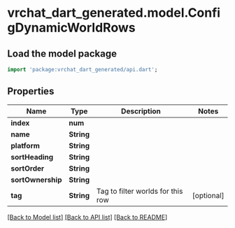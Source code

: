 # vrchat_dart_generated.model.ConfigDynamicWorldRows

## Load the model package
```dart
import 'package:vrchat_dart_generated/api.dart';
```

## Properties
Name | Type | Description | Notes
------------ | ------------- | ------------- | -------------
**index** | **num** |  | 
**name** | **String** |  | 
**platform** | **String** |  | 
**sortHeading** | **String** |  | 
**sortOrder** | **String** |  | 
**sortOwnership** | **String** |  | 
**tag** | **String** | Tag to filter worlds for this row | [optional] 

[[Back to Model list]](../README.md#documentation-for-models) [[Back to API list]](../README.md#documentation-for-api-endpoints) [[Back to README]](../README.md)


